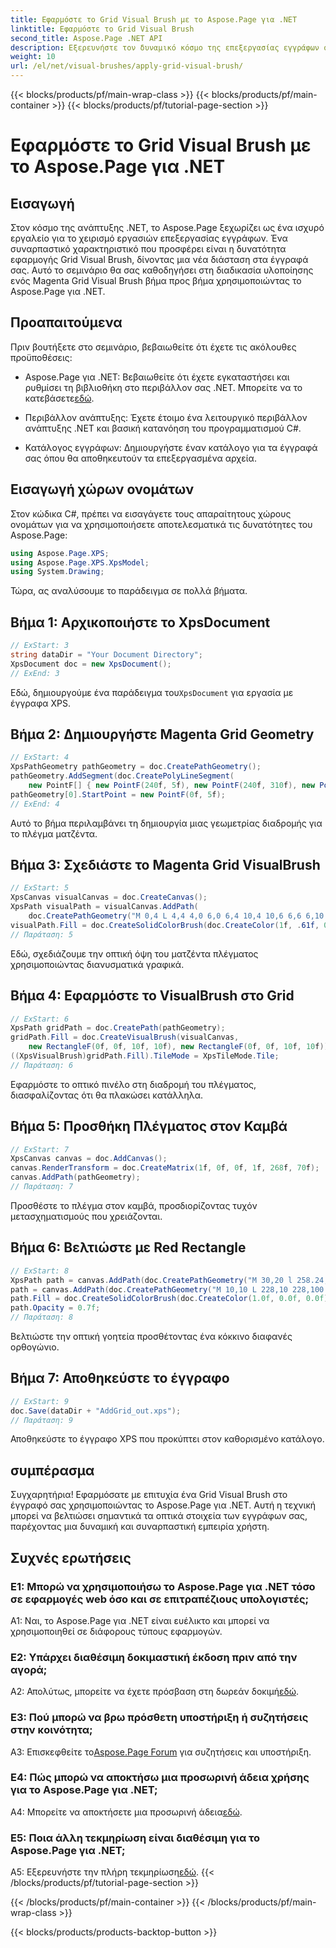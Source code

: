 ```yaml
---
title: Εφαρμόστε το Grid Visual Brush με το Aspose.Page για .NET
linktitle: Εφαρμόστε το Grid Visual Brush
second_title: Aspose.Page .NET API
description: Εξερευνήστε τον δυναμικό κόσμο της επεξεργασίας εγγράφων στο .NET με το Aspose.Page. Μάθετε πώς να εφαρμόζετε ένα Grid Visual Brush για οπτικά εντυπωσιακά έγγραφα.
weight: 10
url: /el/net/visual-brushes/apply-grid-visual-brush/
---
```


{{< blocks/products/pf/main-wrap-class >}}
{{< blocks/products/pf/main-container >}}
{{< blocks/products/pf/tutorial-page-section >}}

# Εφαρμόστε το Grid Visual Brush με το Aspose.Page για .NET

## Εισαγωγή

Στον κόσμο της ανάπτυξης .NET, το Aspose.Page ξεχωρίζει ως ένα ισχυρό εργαλείο για το χειρισμό εργασιών επεξεργασίας εγγράφων. Ένα συναρπαστικό χαρακτηριστικό που προσφέρει είναι η δυνατότητα εφαρμογής Grid Visual Brush, δίνοντας μια νέα διάσταση στα έγγραφά σας. Αυτό το σεμινάριο θα σας καθοδηγήσει στη διαδικασία υλοποίησης ενός Magenta Grid Visual Brush βήμα προς βήμα χρησιμοποιώντας το Aspose.Page για .NET.

## Προαπαιτούμενα

Πριν βουτήξετε στο σεμινάριο, βεβαιωθείτε ότι έχετε τις ακόλουθες προϋποθέσεις:

-  Aspose.Page για .NET: Βεβαιωθείτε ότι έχετε εγκαταστήσει και ρυθμίσει τη βιβλιοθήκη στο περιβάλλον σας .NET. Μπορείτε να το κατεβάσετε[εδώ](https://releases.aspose.com/page/net/).

- Περιβάλλον ανάπτυξης: Έχετε έτοιμο ένα λειτουργικό περιβάλλον ανάπτυξης .NET και βασική κατανόηση του προγραμματισμού C#.

- Κατάλογος εγγράφων: Δημιουργήστε έναν κατάλογο για τα έγγραφά σας όπου θα αποθηκευτούν τα επεξεργασμένα αρχεία.

## Εισαγωγή χώρων ονομάτων

Στον κώδικα C#, πρέπει να εισαγάγετε τους απαραίτητους χώρους ονομάτων για να χρησιμοποιήσετε αποτελεσματικά τις δυνατότητες του Aspose.Page:

```csharp
using Aspose.Page.XPS;
using Aspose.Page.XPS.XpsModel;
using System.Drawing;
```

Τώρα, ας αναλύσουμε το παράδειγμα σε πολλά βήματα.

## Βήμα 1: Αρχικοποιήστε το XpsDocument

```csharp
// ExStart: 3
string dataDir = "Your Document Directory";
XpsDocument doc = new XpsDocument();
// ExEnd: 3
```

 Εδώ, δημιουργούμε ένα παράδειγμα του`XpsDocument` για εργασία με έγγραφα XPS.

## Βήμα 2: Δημιουργήστε Magenta Grid Geometry

```csharp
// ExStart: 4
XpsPathGeometry pathGeometry = doc.CreatePathGeometry();
pathGeometry.AddSegment(doc.CreatePolyLineSegment(
    new PointF[] { new PointF(240f, 5f), new PointF(240f, 310f), new PointF(0f, 310f) }));
pathGeometry[0].StartPoint = new PointF(0f, 5f);
// ExEnd: 4
```

Αυτό το βήμα περιλαμβάνει τη δημιουργία μιας γεωμετρίας διαδρομής για το πλέγμα ματζέντα.

## Βήμα 3: Σχεδιάστε το Magenta Grid VisualBrush

```csharp
// ExStart: 5
XpsCanvas visualCanvas = doc.CreateCanvas();
XpsPath visualPath = visualCanvas.AddPath(
    doc.CreatePathGeometry("M 0,4 L 4,4 4,0 6,0 6,4 10,4 10,6 6,6 6,10 4,10 4,6 0,6 Z"));
visualPath.Fill = doc.CreateSolidColorBrush(doc.CreateColor(1f, .61f, 0.1f, 0.61f));
// Παράταση: 5
```

Εδώ, σχεδιάζουμε την οπτική όψη του ματζέντα πλέγματος χρησιμοποιώντας διανυσματικά γραφικά.

## Βήμα 4: Εφαρμόστε το VisualBrush στο Grid

```csharp
// ExStart: 6
XpsPath gridPath = doc.CreatePath(pathGeometry);
gridPath.Fill = doc.CreateVisualBrush(visualCanvas,
    new RectangleF(0f, 0f, 10f, 10f), new RectangleF(0f, 0f, 10f, 10f));
((XpsVisualBrush)gridPath.Fill).TileMode = XpsTileMode.Tile;
// Παράταση: 6
```

Εφαρμόστε το οπτικό πινέλο στη διαδρομή του πλέγματος, διασφαλίζοντας ότι θα πλακώσει κατάλληλα.

## Βήμα 5: Προσθήκη Πλέγματος στον Καμβά

```csharp
// ExStart: 7
XpsCanvas canvas = doc.AddCanvas();
canvas.RenderTransform = doc.CreateMatrix(1f, 0f, 0f, 1f, 268f, 70f);
canvas.AddPath(pathGeometry);
// Παράταση: 7
```

Προσθέστε το πλέγμα στον καμβά, προσδιορίζοντας τυχόν μετασχηματισμούς που χρειάζονται.

## Βήμα 6: Βελτιώστε με Red Rectangle

```csharp
// ExStart: 8
XpsPath path = canvas.AddPath(doc.CreatePathGeometry("M 30,20 l 258.24,0 0,56.64 -258.24,0 Z"));
path = canvas.AddPath(doc.CreatePathGeometry("M 10,10 L 228,10 228,100 10,100"));
path.Fill = doc.CreateSolidColorBrush(doc.CreateColor(1.0f, 0.0f, 0.0f));
path.Opacity = 0.7f;
// Παράταση: 8
```

Βελτιώστε την οπτική γοητεία προσθέτοντας ένα κόκκινο διαφανές ορθογώνιο.

## Βήμα 7: Αποθηκεύστε το έγγραφο

```csharp
// ExStart: 9
doc.Save(dataDir + "AddGrid_out.xps");
// Παράταση: 9
```

Αποθηκεύστε το έγγραφο XPS που προκύπτει στον καθορισμένο κατάλογο.

## συμπέρασμα

Συγχαρητήρια! Εφαρμόσατε με επιτυχία ένα Grid Visual Brush στο έγγραφό σας χρησιμοποιώντας το Aspose.Page για .NET. Αυτή η τεχνική μπορεί να βελτιώσει σημαντικά τα οπτικά στοιχεία των εγγράφων σας, παρέχοντας μια δυναμική και συναρπαστική εμπειρία χρήστη.

## Συχνές ερωτήσεις

### Ε1: Μπορώ να χρησιμοποιήσω το Aspose.Page για .NET τόσο σε εφαρμογές web όσο και σε επιτραπέζιους υπολογιστές;

A1: Ναι, το Aspose.Page για .NET είναι ευέλικτο και μπορεί να χρησιμοποιηθεί σε διάφορους τύπους εφαρμογών.

### Ε2: Υπάρχει διαθέσιμη δοκιμαστική έκδοση πριν από την αγορά;

 A2: Απολύτως, μπορείτε να έχετε πρόσβαση στη δωρεάν δοκιμή[εδώ](https://releases.aspose.com/).

### Ε3: Πού μπορώ να βρω πρόσθετη υποστήριξη ή συζητήσεις στην κοινότητα;

 A3: Επισκεφθείτε το[Aspose.Page Forum](https://forum.aspose.com/c/page/39) για συζητήσεις και υποστήριξη.

### Ε4: Πώς μπορώ να αποκτήσω μια προσωρινή άδεια χρήσης για το Aspose.Page για .NET;

 A4: Μπορείτε να αποκτήσετε μια προσωρινή άδεια[εδώ](https://purchase.aspose.com/temporary-license/).

### Ε5: Ποια άλλη τεκμηρίωση είναι διαθέσιμη για το Aspose.Page για .NET;

 A5: Εξερευνήστε την πλήρη τεκμηρίωση[εδώ](https://reference.aspose.com/page/net/).
{{< /blocks/products/pf/tutorial-page-section >}}

{{< /blocks/products/pf/main-container >}}
{{< /blocks/products/pf/main-wrap-class >}}

{{< blocks/products/products-backtop-button >}}
